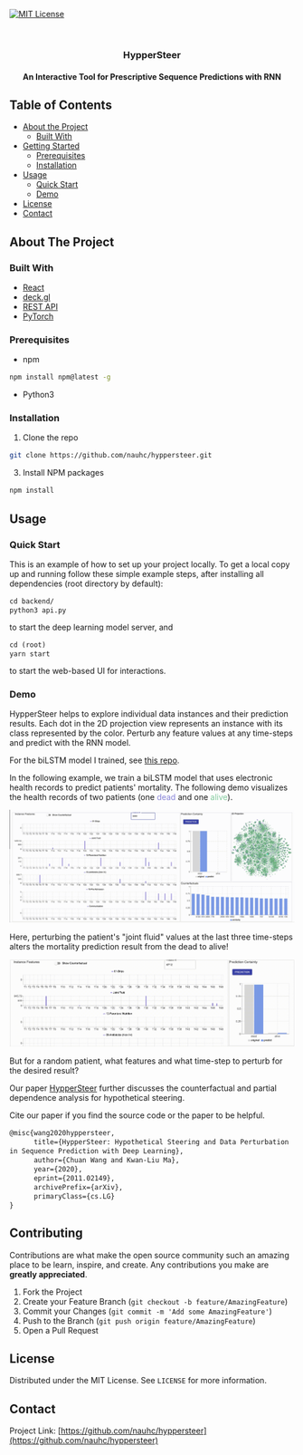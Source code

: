 [![MIT License][license-shield]][license-url]

<br />
<p align="center">
  <h3 align="center">HypperSteer </h3>
  <h4 align="center"> An Interactive Tool for Prescriptive Sequence Predictions with RNN </h4>
</p>

## Table of Contents

- [About the Project](#about-the-project)
  - [Built With](#built-with)
- [Getting Started](#getting-started)
  - [Prerequisites](#prerequisites)
  - [Installation](#installation)
- [Usage](#usage)
  - [Quick Start](#usage)
  - [Demo](#demo)
- [License](#license)
- [Contact](#contact)

## About The Project

### Built With

- [React](https://reactjs.org/)
- [deck.gl](https://deck.gl/)
- [REST API](https://restfulapi.net/)
- [PyTorch](https://pytorch.org/)

### Prerequisites

- npm

```sh
npm install npm@latest -g
```

- Python3

### Installation

1. Clone the repo

```sh
git clone https://github.com/nauhc/hyppersteer.git
```

3. Install NPM packages

```sh
npm install
```

## Usage

### Quick Start

This is an example of how to set up your project locally.
To get a local copy up and running follow these simple example steps, after installing all dependencies (root directory by default):

```
cd backend/
python3 api.py
```

to start the deep learning model server,
and

```
cd (root)
yarn start
```

to start the web-based UI for interactions.

### Demo

HypperSteer helps to explore individual data instances and their prediction results. Each dot in the 2D projection view represents an instance with its class represented by the color. Perturb any feature values at any time-steps and predict with the RNN model.

For the biLSTM model I trained, see [this repo](https://github.com/nauhc/bilstm-many-to-one).

In the following example, we train a biLSTM model that uses electronic health records to predict patients' mortality. The following demo visualizes the health records of two patients (one <font color = '#8884d8'>dead</font> and one <font color='#82ca9d'>alive</font>).

![Product Name Screen Shot][product-screenshot]

Here, perturbing the patient's "joint fluid" values at the last three time-steps alters the mortality prediction result from the dead to alive!

![Product Name Screen Shot][product-screenshot1]

But for a random patient, what features and what time-step to perturb for the desired result?

Our paper [HypperSteer](https://arxiv.org/abs/2011.02149.pdf) further discusses the counterfactual and partial dependence analysis for hypothetical steering.

Cite our paper if you find the source code or the paper to be helpful.

```
@misc{wang2020hyppersteer,
      title={HypperSteer: Hypothetical Steering and Data Perturbation in Sequence Prediction with Deep Learning},
      author={Chuan Wang and Kwan-Liu Ma},
      year={2020},
      eprint={2011.02149},
      archivePrefix={arXiv},
      primaryClass={cs.LG}
}
```

## Contributing

Contributions are what make the open source community such an amazing place to be learn, inspire, and create. Any contributions you make are **greatly appreciated**.

1. Fork the Project
2. Create your Feature Branch (`git checkout -b feature/AmazingFeature`)
3. Commit your Changes (`git commit -m 'Add some AmazingFeature'`)
4. Push to the Branch (`git push origin feature/AmazingFeature`)
5. Open a Pull Request

## License

Distributed under the MIT License. See `LICENSE` for more information.

## Contact

Project Link: [https://github.com/nauhc/hyppersteer](https://github.com/nauhc/hyppersteer)

<!-- [contributors-shield]: https://img.shields.io/github/contributors/othneildrew/Best-README-Template.svg?style=flat-square
[contributors-url]: https://github.com/nauhc/hyppersteer/graphs/contributors
[forks-shield]: https://img.shields.io/github/forks/othneildrew/Best-README-Template.svg?style=flat-square
[forks-url]: https://github.com/othneildrew/Best-README-Template/network/members
[stars-shield]: https://img.shields.io/github/stars/othneildrew/Best-README-Template.svg?style=flat-square
[stars-url]: https://github.com/othneildrew/Best-README-Template/stargazers
[issues-shield]: https://img.shields.io/github/issues/othneildrew/Best-README-Template.svg?style=flat-square
[issues-url]: https://github.com/othneildrew/Best-README-Template/issues -->

[license-shield]: https://img.shields.io/github/license/othneildrew/Best-README-Template.svg?style=flat-square
[license-url]: https://github.com/othneildrew/Best-README-Template/blob/master/LICENSE.txt

<!-- [linkedin-shield]: https://img.shields.io/badge/-LinkedIn-black.svg?style=flat-square&logo=linkedin&colorB=555 -->
<!-- [linkedin-url]: https://linkedin.com/in/othneildrew -->

[product-screenshot]: images/load-instance.gif
[product-screenshot1]: images/perturb.gif

